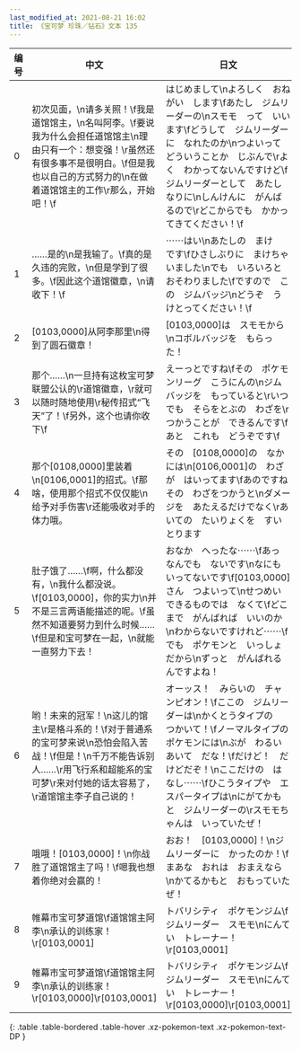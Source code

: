```yaml
---
last_modified_at: 2021-08-21 16:02
title: 《宝可梦 珍珠／钻石》文本 135
---
```

| 编号 | 中文 | 日文 |
| ---- | ---- | ---- |
| 0 | 初次见面，\n请多关照！\f我是道馆馆主，\n名叫阿李。\f要说我为什么会担任道馆馆主\n理由只有一个：想变强！\r虽然还有很多事不是很明白。\f但是我也以自己的方式努力的\n在做着道馆馆主的工作\r那么，开始吧！\f | はじめまして\nよろしく　おねがい　します\fあたし　ジムリーダーの\nスモモ　って　いいます\fどうして　ジムリーダーに　なれたのか\nつよいって　どういうことか　じぶんで\rよく　わかってないんですけど\fジムリーダーとして　あたしなりに\nしんけんに　がんばるので\rどこからでも　かかってきてください！\f |
| 1 | ……是的\n是我输了。\f真的是久违的完败，\n但是学到了很多。\f因此这个道馆徽章，\n请收下！\f | ⋯⋯はい\nあたしの　まけ　です\fひさしぶりに　まけちゃいました\nでも　いろいろと　おそわりました\fですので　この　ジムバッジ\nどうぞ　うけとってください！\f |
| 2 | [0103,0000]从阿李那里\n得到了圆石徽章！ | [0103,0000]は　スモモから\nコボルバッジを　もらった！ |
| 3 | 那个……\n一旦持有这枚宝可梦联盟公认的\r道馆徽章，\r就可以随时随地使用\r秘传招式“飞天”了！\f另外，这个也请你收下\f | えーっとですね\fその　ポケモンリーグ　こうにんの\nジムバッジを　もっていると\rいつでも　そらをとぶの　わざを\rつかうことが　できるんです\fあと　これも　どうぞです\f |
| 4 | 那个[0108,0000]里装着\n[0106,0001]的招式。\f那啥，使用那个招式不仅仅能\n给予对手伤害\r还能吸收对手的体力哦。 | その　[0108,0000]の　なかには\n[0106,0001]の　わざが　はいってます\fあのですね　その　わざをつかうと\nダメージを　あたえるだけでなく\rあいての　たいりょくを　すいとります |
| 5 | 肚子饿了……\f啊，什么都没有，\n我什么都没说。\f[0103,0000]，你的实力\n并不是三言两语能描述的呢。\f虽然不知道要努力到什么时候……\f但是和宝可梦在一起，\n就能一直努力下去！ | おなか　へったな⋯⋯\fあっ　なんでも　ないです\nなにも　いってないです\f[0103,0000]さん　つよいって\nせつめい　できるものでは　なくて\fどこまで　がんばれば　いいのか\nわからないですけれど⋯⋯\fでも　ポケモンと　いっしょだから\nずっと　がんばれるんですよね！ |
| 6 | 哟！未来的冠军！\n这儿的馆主\r是格斗系的！\f对于普通系的宝可梦来说\n恐怕会陷入苦战！\f但是！\n千万不能告诉别人……\r用飞行系和超能系的宝可梦\r来对付她的话太容易了，\r道馆馆主李子自己说的！ | オーッス！　みらいの　チャンピオン！\fここの　ジムリーダーは\nかくとうタイプの　つかいて！\fノーマルタイプの　ポケモンには\nぶが　わるい　あいて　だな！\fだけど！　だけどだぞ！\nここだけの　はなし⋯⋯\fひこうタイプや　エスパータイプは\nにがてかも　と　ジムリーダーの\rスモモちゃんは　いっていたぜ！ |
| 7 | 哦哦！[0103,0000]！\n你战胜了道馆馆主了吗！\f嗯我也想着你绝对会赢的！ | おお！　[0103,0000]！\nジムリーダーに　かったのか！\fまあな　おれは　おまえなら\nかてるかもと　おもっていたぜ！ |
| 8 | 帷幕市宝可梦道馆\f道馆馆主阿李\n承认的训练家！\r[0103,0001] | トバリシティ　ポケモンジム\fジムリーダー　スモモ\nにんてい　トレーナー！\r[0103,0001] |
| 9 | 帷幕市宝可梦道馆\f道馆馆主阿李\n承认的训练家！\r[0103,0000]\r[0103,0001] | トバリシティ　ポケモンジム\fジムリーダー　スモモ\nにんてい　トレーナー！\r[0103,0000]\r[0103,0001] |
{: .table .table-bordered .table-hover .xz-pokemon-text .xz-pokemon-text-DP }